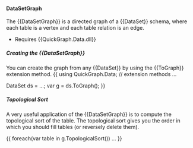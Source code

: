 #### DataSetGraph

The {{DataSetGraph}} is a directed graph of a {{DataSet}} schema, where each table is a vertex and each table relation is an edge.

* Requires {{QuickGraph.Data.dll}} 

##### Creating the {{DataSetGraph}}

You can create the graph from any {{DataSet}} by using the {{ToGraph}} extension method.
{{
using QuickGraph.Data; // extension methods
...

DataSet ds = ...;
var g = ds.ToGraph();
}}

##### Topological Sort

A very useful application of the {{DataSetGraph}} is to compute the topological sort of the table. The topological sort gives you the order in which you should fill tables (or reversely delete them).

{{
foreach(var table in g.TopologicalSort())
    ...
}}